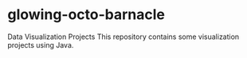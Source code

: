 # glowing-octo-barnacle
Data Visualization Projects 
This repository contains some visualization projects using Java. 
